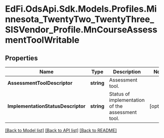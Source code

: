 # EdFi.OdsApi.Sdk.Models.Profiles.Minnesota_TwentyTwo_TwentyThree_SISVendor_Profile.MnCourseAssessmentToolWritable
## Properties

Name | Type | Description | Notes
------------ | ------------- | ------------- | -------------
**AssessmentToolDescriptor** | **string** | Assessment tool. | 
**ImplementationStatusDescriptor** | **string** | Status of implementation of the assessment tool. | [optional] 

[[Back to Model list]](../README.md#documentation-for-models) [[Back to API list]](../README.md#documentation-for-api-endpoints) [[Back to README]](../README.md)

